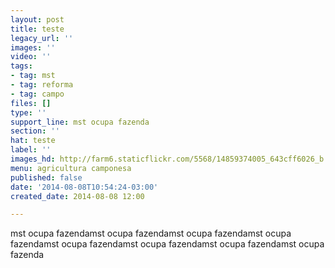 ```yaml
---
layout: post
title: teste
legacy_url: ''
images: ''
video: ''
tags:
- tag: mst
- tag: reforma
- tag: campo
files: []
type: ''
support_line: mst ocupa fazenda
section: ''
hat: teste
label: ''
images_hd: http://farm6.staticflickr.com/5568/14859374005_643cff6026_b.jpg
menu: agricultura camponesa
published: false
date: '2014-08-08T10:54:24-03:00'
created_date: 2014-08-08 12:00

---
```

<p>mst ocupa fazendamst ocupa fazendamst ocupa fazendamst ocupa fazendamst ocupa fazendamst ocupa fazendamst ocupa fazendamst ocupa fazenda</p>

